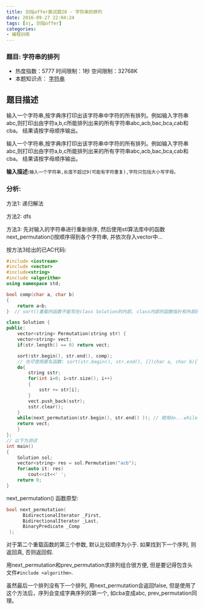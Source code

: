 ```yaml
---
title: 剑指offer面试题28 - 字符串的排列
date: 2016-09-27 22:04:24
tags: [oj, 剑指offer]
categories:
- 编程训练
---
```




### 题目: 字符串的排列

- 热度指数：5777    时间限制：1秒    空间限制：32768K
- 本题知识点： [字符串](http://www.nowcoder.com/questionCenter?questionTypes=000100&mutiTagIds=579)


## 题目描述

输入一个字符串,按字典序打印出该字符串中字符的所有排列。例如输入字符串abc,则打印出由字符a,b,c所能排列出来的所有字符串abc,acb,bac,bca,cab和cba。 结果请按字母顺序输出。 

输入一个字符串,按字典序打印出该字符串中字符的所有排列。例如输入字符串abc,则打印出由字符a,b,c所能排列出来的所有字符串abc,acb,bac,bca,cab和cba。 结果请按字母顺序输出。


**输入描述:**`输入一个字符串,长度不超过9(可能有字符重复),字符只包括大小写字母。`

### 分析: 
方法1: 递归解法

方法2: dfs

方法3: 先对输入的字符串进行重新排序, 然后使用stl算法库中的函数next_permutation()按顺序得到各个字符串, 并依次存入vector中...


按方法3给出的已AC代码:

```cpp
#include <iostream>
#include <vector>
#include<string>
#include <algorithm>
using namespace std;

bool comp(char a, char b)
{
    return a<b;
}  // sort()重载的函数不能写在class Solution的内部, class内部的函数指针和外部的函数指针类型不一样

class Solution {
public:
    vector<string> Permutation(string str) {
	vector<string> vect;
    if(str.length() == 0) return vect;        

    sort(str.begin(), str.end(), comp);
    // 也可使用匿名函数: sort(str.begin(), str.end(), [](char a, char b){return a<b;});    
    do{
		string sstr;
		for(int i=0; i<str.size(); i++)
		{
			sstr += str[i];
		}
		vect.push_back(sstr);
		sstr.clear();
    }
	while(next_permutation(str.begin(), str.end() )); // 使用do...while保证对第一个也有效
    return vect;
    }
};
// 以下为测试
int main()
{
	Solution sol;
	vector<string> res = sol.Permutation("acb");
	for(auto it: res)
		cout<<it<<' ';
    return 0;
}
```

next_permutation() 函数原型:
```cpp
bool next_permutation(
      BidirectionalIterator _First,
      BidirectionalIterator _Last,
      BinaryPredicate _Comp
 );
```

对于第二个重载函数的第三个参数, 默认比较顺序为小于. 如果找到下一个序列, 则返回真, 否则返回假. 

用next_permutation和prev_permutation求排列组合很方便,  但是要记得包含头文件`#include <algorithm>`.

虽然最后一个排列没有下一个排列, 用next_permutation会返回false, 但是使用了这个方法后，序列会变成字典序列的第一个, 如cba变成abc, prev_permutation同理。